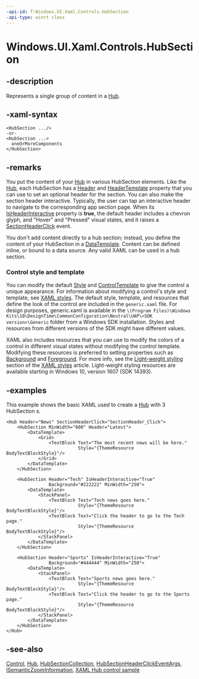 ```yaml
---
-api-id: T:Windows.UI.Xaml.Controls.HubSection
-api-type: winrt class
---
```


<!-- Class syntax.
public class HubSection : Windows.UI.Xaml.Controls.Control, Windows.UI.Xaml.Controls.IHubSection
-->

# Windows.UI.Xaml.Controls.HubSection

## -description
Represents a single group of content in a [Hub](hub.md).



## -xaml-syntax
```xaml
<HubSection .../>
-or-
<HubSection ...>
  oneOrMoreComponents
</HubSection>
```


## -remarks
You put the content of your [Hub](hub.md) in various HubSection elements. Like the [Hub](hub.md), each HubSection has a [Header](hubsection_header.md) and [HeaderTemplate](hubsection_headertemplate.md) property that you can use to set an optional header for the section. You can also make the section header interactive. Typically, the user can tap an interactive header to navigate to the corresponding app section page. When its [IsHeaderInteractive](hubsection_isheaderinteractive.md) property is **true**, the default header includes a chevron glyph, and "Hover" and "Pressed" visual states, and it raises a [SectionHeaderClick](hub_sectionheaderclick.md) event.

You don't add content directly to a hub section; instead, you define the content of your HubSection in a [DataTemplate](../windows.ui.xaml/datatemplate.md). Content can be defined inline, or bound to a data source. Any valid XAML can be used in a hub section.

### Control style and template

You can modify the default [Style](../windows.ui.xaml/style.md) and [ControlTemplate](controltemplate.md) to give the control a unique appearance. For information about modifying a control's style and template, see [XAML styles](/windows/apps/design/style/xaml-styles). The default style, template, and resources that define the look of the control are included in the `generic.xaml` file. For design purposes, generic.xaml is available in the `\(Program Files)\Windows Kits\10\DesignTime\CommonConfiguration\Neutral\UAP\<SDK version>\Generic` folder from a Windows SDK installation. Styles and resources from different versions of the SDK might have different values.

XAML also includes resources that you can use to modify the colors of a control in different visual states without modifying the control template. Modifying these resources is preferred to setting properties such as [Background](control_background.md) and [Foreground](control_foreground.md). For more info, see the [Light-weight styling](/windows/apps/design/style/xaml-styles#lightweight-styling) section of the [XAML styles](/windows/apps/design/style/xaml-styles) article. Light-weight styling resources are available starting in Windows 10, version 1607 (SDK 14393).

## -examples
This example shows the basic XAML used to create a [Hub](hub.md) with 3 HubSection s.

```xaml
<Hub Header="News" SectionHeaderClick="SectionHeader_Click">
    <HubSection MinWidth="600" Header="Latest">
        <DataTemplate>
            <Grid>   
                <TextBlock Text="The most recent news will be here." 
                           Style="{ThemeResource BodyTextBlockStyle}"/>
            </Grid>
        </DataTemplate>
    </HubSection>

    <HubSection Header="Tech" IsHeaderInteractive="True"  
                Background="#222222" MinWidth="250">
        <DataTemplate>
            <StackPanel>
                <TextBlock Text="Tech news goes here."
                           Style="{ThemeResource BodyTextBlockStyle}"/>
                <TextBlock Text="Click the header to go to the Tech page."
                           Style="{ThemeResource BodyTextBlockStyle}"/>
            </StackPanel>
        </DataTemplate>
    </HubSection>

    <HubSection Header="Sports" IsHeaderInteractive="True" 
                Background="#444444" MinWidth="250">
        <DataTemplate>
            <StackPanel>
                <TextBlock Text="Sports news goes here."
                           Style="{ThemeResource BodyTextBlockStyle}"/>
                <TextBlock Text="Click the header to go to the Sports page." 
                           Style="{ThemeResource BodyTextBlockStyle}"/>
            </StackPanel>
        </DataTemplate>
    </HubSection>
</Hub>
```



## -see-also
[Control](control.md), [Hub](hub.md), [HubSectionCollection](hubsectioncollection.md), [HubSectionHeaderClickEventArgs](hubsectionheaderclickeventargs.md), [ISemanticZoomInformation](isemanticzoominformation.md), [XAML Hub control sample](https://github.com/microsoftarchive/msdn-code-gallery-microsoft/tree/master/Official%20Windows%20Platform%20Sample/XAML%20Hub%20control%20sample)
